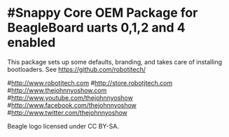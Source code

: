 #Snappy Core OEM Package for BeagleBoard 
uarts 0,1,2 and 4 enabled
===============================================
This package sets up some defaults, branding, and takes care of installing
bootloaders. See https://github.com/robotjtech/

#http://www.robotjtech.com
#http://store.robotjtech.com
#http://www.thejohnnyoshow.com
#http://www.youtube.com/thejohnnyoshow
#http://www.facebook.com/thejohnnyoshow
#http://www.twitter.com/thejohnnyoshow

Beagle logo licensed under CC BY-SA.
